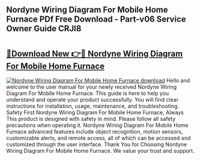 ## Nordyne Wiring Diagram For Mobile Home Furnace PDf Free Download - Part-v06 Service Owner Guide CRJI8

# <h2><a href="http://dfjknyr.blite.top/?on=Nordyne+Wiring+Diagram+For+Mobile+Home+Furnace">🔗Download New 👉🔴 Nordyne Wiring Diagram For Mobile Home Furnace</a></h2>

[![Nordyne Wiring Diagram For Mobile Home Furnace download](https://i.imgur.com/lujVjoI.png)](http://dfjknyr.blite.top/?on=Nordyne+Wiring+Diagram+For+Mobile+Home+Furnace)
Hello and welcome to the user manual for your newly received Nordyne Wiring Diagram For Mobile Home Furnace. This guide is here to help you understand and operate your product successfully. You will find clear instructions for installation, usage, maintenance, and troubleshooting. Safety First Nordyne Wiring Diagram For Mobile Home Furnace, Always This product is designed with safety in mind. Please follow all safety precautions when operating it. Nordyne Wiring Diagram For Mobile Home Furnace advanced features include object recognition, motion sensors, customizable alerts, and remote access, all of which can be accessed and customized through the user interface. Thank You for Choosing Nordyne Wiring Diagram For Mobile Home Furnace. We value your trust and support.
